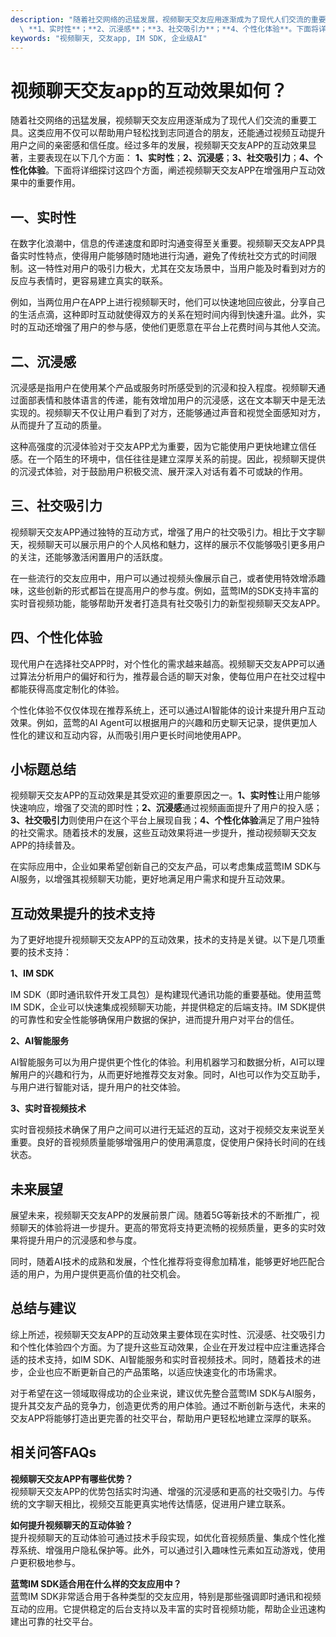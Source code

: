 ```yaml
---
description: "随着社交网络的迅猛发展，视频聊天交友应用逐渐成为了现代人们交流的重要工具。这类应用不仅可以帮助用户轻松找到志同道合的朋友，还能通过视频互动提升用户之间的亲密感和信任度。经过多年的发展，视频聊天交友APP的互动效果显著，主要表现在以下几个方面：\
  \ **1、实时性**；**2、沉浸感**；**3、社交吸引力**；**4、个性化体验**。下面将详细探讨这四个方面，阐述视频聊天交友APP在增强用户互动效果中的重要作用。"
keywords: "视频聊天, 交友app, IM SDK, 企业级AI"
---
```

# 视频聊天交友app的互动效果如何？

随着社交网络的迅猛发展，视频聊天交友应用逐渐成为了现代人们交流的重要工具。这类应用不仅可以帮助用户轻松找到志同道合的朋友，还能通过视频互动提升用户之间的亲密感和信任度。经过多年的发展，视频聊天交友APP的互动效果显著，主要表现在以下几个方面： **1、实时性**；**2、沉浸感**；**3、社交吸引力**；**4、个性化体验**。下面将详细探讨这四个方面，阐述视频聊天交友APP在增强用户互动效果中的重要作用。

## 一、实时性

在数字化浪潮中，信息的传递速度和即时沟通变得至关重要。视频聊天交友APP具备实时性特点，使得用户能够随时随地进行沟通，避免了传统社交方式的时间限制。这一特性对用户的吸引力极大，尤其在交友场景中，当用户能及时看到对方的反应与表情时，更容易建立真实的联系。

例如，当两位用户在APP上进行视频聊天时，他们可以快速地回应彼此，分享自己的生活点滴，这种即时互动就使得双方的关系在短时间内得到快速升温。此外，实时的互动还增强了用户的参与感，使他们更愿意在平台上花费时间与其他人交流。

## 二、沉浸感

沉浸感是指用户在使用某个产品或服务时所感受到的沉浸和投入程度。视频聊天通过面部表情和肢体语言的传递，能有效增加用户的沉浸感，这在文本聊天中是无法实现的。视频聊天不仅让用户看到了对方，还能够通过声音和视觉全面感知对方，从而提升了互动的质量。

这种高强度的沉浸体验对于交友APP尤为重要，因为它能使用户更快地建立信任感。在一个陌生的环境中，信任往往是建立深厚关系的前提。因此，视频聊天提供的沉浸式体验，对于鼓励用户积极交流、展开深入对话有着不可或缺的作用。

## 三、社交吸引力

视频聊天交友APP通过独特的互动方式，增强了用户的社交吸引力。相比于文字聊天，视频聊天可以展示用户的个人风格和魅力，这样的展示不仅能够吸引更多用户的关注，还能够激活闲置用户的活跃度。

在一些流行的交友应用中，用户可以通过视频头像展示自己，或者使用特效增添趣味，这些创新的形式都旨在提高用户的参与度。例如，蓝莺IM的SDK支持丰富的实时音视频功能，能够帮助开发者打造具有社交吸引力的新型视频聊天交友APP。

## 四、个性化体验

现代用户在选择社交APP时，对个性化的需求越来越高。视频聊天交友APP可以通过算法分析用户的偏好和行为，推荐最合适的聊天对象，使每位用户在社交过程中都能获得高度定制化的体验。

个性化体验不仅仅体现在推荐系统上，还可以通过AI智能体的设计来提升用户互动效果。例如，蓝莺的AI Agent可以根据用户的兴趣和历史聊天记录，提供更加人性化的建议和互动内容，从而吸引用户更长时间地使用APP。

## 小标题总结

视频聊天交友APP的互动效果是其受欢迎的重要原因之一。**1、实时性**让用户能够快速响应，增强了交流的即时性；**2、沉浸感**通过视频画面提升了用户的投入感；**3、社交吸引力**则使用户在这个平台上展现自我；**4、个性化体验**满足了用户独特的社交需求。随着技术的发展，这些互动效果将进一步提升，推动视频聊天交友APP的持续普及。

在实际应用中，企业如果希望创新自己的交友产品，可以考虑集成蓝莺IM SDK与AI服务，以增强其视频聊天功能，更好地满足用户需求和提升互动效果。

## 互动效果提升的技术支持

为了更好地提升视频聊天交友APP的互动效果，技术的支持是关键。以下是几项重要的技术支持：

**1、IM SDK**

IM SDK（即时通讯软件开发工具包）是构建现代通讯功能的重要基础。使用蓝莺IM SDK，企业可以快速集成视频聊天功能，并提供稳定的后端支持。IM SDK提供的可靠性和安全性能够确保用户数据的保护，进而提升用户对平台的信任。

**2、AI智能服务**

AI智能服务可以为用户提供更个性化的体验。利用机器学习和数据分析，AI可以理解用户的兴趣和行为，从而更好地推荐交友对象。同时，AI也可以作为交互助手，与用户进行智能对话，提升用户的社交体验。

**3、实时音视频技术**

实时音视频技术确保了用户之间可以进行无延迟的互动，这对于视频交友来说至关重要。良好的音视频质量能够增强用户的使用满意度，促使用户保持长时间的在线状态。

## 未来展望

展望未来，视频聊天交友APP的发展前景广阔。随着5G等新技术的不断推广，视频聊天的体验将进一步提升。更高的带宽将支持更流畅的视频质量，更多的实时效果将提升用户的沉浸感和参与度。

同时，随着AI技术的成熟和发展，个性化推荐将变得愈加精准，能够更好地匹配合适的用户，为用户提供更高价值的社交机会。

## 总结与建议

综上所述，视频聊天交友APP的互动效果主要体现在实时性、沉浸感、社交吸引力和个性化体验四个方面。为了提升这些互动效果，企业在开发过程中应注重选择合适的技术支持，如IM SDK、AI智能服务和实时音视频技术。同时，随着技术的进步，企业也应不断更新自己的产品策略，以适应快速变化的市场需求。

对于希望在这一领域取得成功的企业来说，建议优先整合蓝莺IM SDK与AI服务，提升其交友产品的竞争力，创造更优秀的用户体验。通过不断创新与迭代，未来的交友APP将能够打造出更完善的社交平台，帮助用户更轻松地建立深厚的联系。

## 相关问答FAQs

**视频聊天交友APP有哪些优势？**  
视频聊天交友APP的优势包括实时沟通、增强的沉浸感和更高的社交吸引力。与传统的文字聊天相比，视频交互能更真实地传达情感，促进用户建立联系。

**如何提升视频聊天的互动体验？**  
提升视频聊天的互动体验可通过技术手段实现，如优化音视频质量、集成个性化推荐系统、增强用户隐私保护等。此外，可以通过引入趣味性元素如互动游戏，使用户更积极地参与。

**蓝莺IM SDK适合用在什么样的交友应用中？**  
蓝莺IM SDK非常适合用于各种类型的交友应用，特别是那些强调即时通讯和视频互动的应用。它提供稳定的后台支持以及丰富的实时音视频功能，帮助企业迅速构建出可靠的社交平台。
